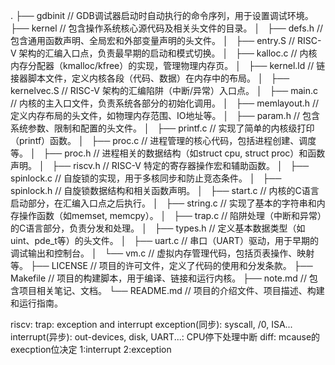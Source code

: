 .
├── gdbinit        // GDB调试器启动时自动执行的命令序列，用于设置调试环境。
├── kernel         // 包含操作系统核心源代码及相关头文件的目录。
│   ├── defs.h       // 包含通用函数声明、全局宏和外部变量声明的头文件。
│   ├── entry.S      // RISC-V 架构的汇编入口点，负责最早期的启动和模式切换。
│   ├── kalloc.c     // 内核内存分配器（kmalloc/kfree）的实现，管理物理内存页。
│   ├── kernel.ld    // 链接器脚本文件，定义内核各段（代码、数据）在内存中的布局。
│   ├── kernelvec.S  // RISC-V 架构的汇编陷阱（中断/异常）入口点。
│   ├── main.c       // 内核的主入口文件，负责系统各部分的初始化调用。
│   ├── memlayout.h  // 定义内存布局的头文件，如物理内存范围、IO地址等。
│   ├── param.h      // 包含系统参数、限制和配置的头文件。
│   ├── printf.c      // 实现了简单的内核级打印（printf）函数。
│   ├── proc.c       // 进程管理的核心代码，包括进程创建、调度等。
│   ├── proc.h       // 进程相关的数据结构（如struct cpu, struct proc）和函数声明。
│   ├── riscv.h      // RISC-V 特定的寄存器操作宏和辅助函数。
│   ├── spinlock.c   // 自旋锁的实现，用于多核同步和防止竞态条件。
│   ├── spinlock.h   // 自旋锁数据结构和相关函数声明。
│   ├── start.c      // 内核的C语言启动部分，在汇编入口点之后执行。
│   ├── string.c     // 实现了基本的字符串和内存操作函数（如memset, memcpy）。
│   ├── trap.c       // 陷阱处理（中断和异常）的C语言部分，负责分发和处理。
│   ├── types.h      // 定义基本数据类型（如uint、pde_t等）的头文件。
│   ├── uart.c       // 串口（UART）驱动，用于早期的调试输出和控制台。
│   └── vm.c         // 虚拟内存管理代码，包括页表操作、映射等。
├── LICENSE        // 项目的许可文件，定义了代码的使用和分发条款。
├── Makefile       // 项目的构建脚本，用于编译、链接和运行内核。
├── note.md        // 包含项目相关笔记、文档。
└── README.md      // 项目的介绍文件、项目描述、构建和运行指南。

riscv: trap: exception and interrupt
  exception(同步): syscall, /0, ISA...
  interrupt(异步): out-devices, disk, UART...: CPU停下处理中断
  diff: mcause的execption位决定
    1:interrupt
    2:exception

